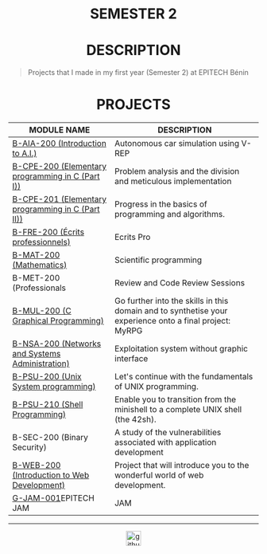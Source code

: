 <h1 align="center"> SEMESTER 2</h1>

<h1 align="center"> DESCRIPTION </h1>

> Projects that I made in my first year (Semester 2) at EPITECH Bénin

<h1 align="center"> PROJECTS </h1>

<table align="center">
    <thead>
        <tr>
            <th>MODULE NAME</th>
            <th>DESCRIPTION</th>
        </tr>
    </thead>
    <tbody>
        <tr>
            <td><a href="./B-AIA-100">B-AIA-200 (Introduction to A.I.)</a></td>
            <td>Autonomous car simulation using V-REP</td>
        </tr>
        <tr>
            <td><a href="./B-CPE-200">B-CPE-200 (Elementary programming in C (Part I))</a></td>
            <td>Problem analysis and the division and meticulous implementation</td>
        </tr>
        <tr>
            <td><a href="./B-CPE-201">B-CPE-201 (Elementary programming in C (Part II))</a></td>
            <td>Progress in the basics of programming and algorithms.</td>
        </tr>
        <tr>
            <td><a href="./B-FRE-200">B-FRE-200 (Écrits professionnels)</a></td>
            <td>Ecrits Pro</td>
        </tr>
        <tr>
            <td><a href="./B-MAT-200">B-MAT-200 (Mathematics)</a></td>
            <td>Scientific programming</td>
        </tr>
        <tr>
            <td>B-MET-200 (Professionals</td>
            <td>Review and Code Review Sessions</td>
        </tr>
        <tr>
            <td><a href="./B-MUL-200">B-MUL-200 (C Graphical Programming)</a></td>
            <td>Go further into the skills in this domain and to synthetise your experience onto a final project: MyRPG</td>
        </tr>
        <tr>
            <td><a href="./B-NSA-200">B-NSA-200 (Networks and Systems Administration)</a></td>
            <td>Exploitation system without graphic interface</td>
        </tr>
        <tr>
            <td><a href="./B-PSU-200">B-PSU-200 (Unix System programming)</a></td>
            <td>Let's continue with the fundamentals of UNIX programming.</td>
        </tr>
        <tr>
            <td><a href="./B-PSU-210">B-PSU-210 (Shell Programming)</a></td>
            <td>Enable you to transition from the minishell to a complete UNIX shell (the 42sh).</td>
        </tr>
        <tr>
            <td><a src="./B-SEC-200" >B-SEC-200 (Binary Security)</a></td>
            <td>A study of the vulnerabilities associated with application development</td>
        </tr>
        <tr>
            <td><a href="./B-WEB-200">B-WEB-200 (Introduction to Web Development)</a></td>
            <td>Project that will introduce you to the wonderful world of web development. </td>
        </tr>
        <tr>
            <td><a href="./G-JAM-001">G-JAM-001</a>EPITECH JAM</td>
            <td>JAM</td>
        </tr>
    </tbody>
</table>

---

<div align="center">

<a href="https://github.com/blacky-yg" target="_blank"><img src="https://cdn.jsdelivr.net/npm/simple-icons@3.0.1/icons/github.svg" alt="github.com" width="30"></a>

</div>